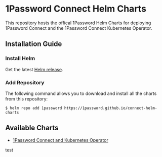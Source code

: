 # 1Password Connect Helm Charts

This repository hosts the offical 1Password Helm Charts for deploying 1Password Connect and the 1Password Connect Kubernetes Operator.

## Installation Guide

### Install Helm

Get the latest [Helm release](https://github.com/kubernetes/helm#install).

### Add Repository
The following command allows you to download and install all the charts from this repository:

```
$ helm repo add 1password https://1password.github.io/connect-helm-charts
```

## Available Charts

* [1Password Connect and Kubernetes Operator](./charts/connect/)

test

